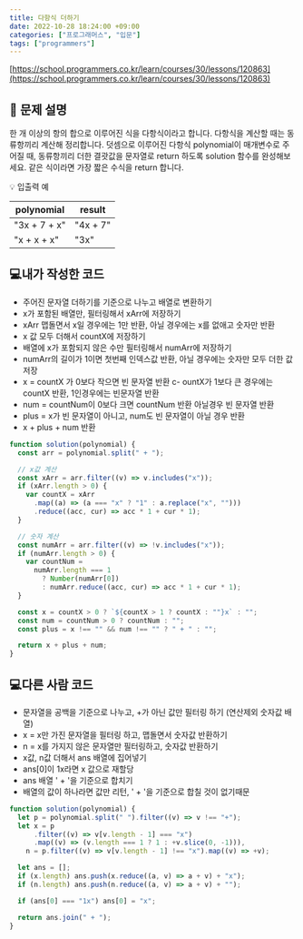 ```yaml
---
title: 다항식 더하기
date: 2022-10-28 18:24:00 +09:00
categories: ["프로그래머스", "입문"]
tags: ["programmers"]
---
```


[https://school.programmers.co.kr/learn/courses/30/lessons/120863](https://school.programmers.co.kr/learn/courses/30/lessons/120863)

## 📔 문제 설명

한 개 이상의 항의 합으로 이루어진 식을 다항식이라고 합니다. 다항식을 계산할 때는 동류항끼리 계산해 정리합니다. 덧셈으로 이루어진 다항식 polynomial이 매개변수로 주어질 때, 동류항끼리 더한 결괏값을 문자열로 return 하도록 solution 함수를 완성해보세요. 같은 식이라면 가장 짧은 수식을 return 합니다.

💡 입출력 예

| polynomial   | result   |
| ------------ | -------- |
| "3x + 7 + x" | "4x + 7" |
| "x + x + x"  | "3x"     |

## 💻내가 작성한 코드

- 주어진 문자열 더하기를 기준으로 나누고 배열로 변환하기
- x가 포함된 배열만, 필터링해서 xArr에 저장하기
- xArr 맵돌면서 x일 경우에는 1만 반환, 아닐 경우에는 x를 없애고 숫자만 반환
- x 값 모두 더해서 countX에 저장하기
- 배열에 x가 포함되지 않은 수만 필터링해서 numArr에 저장하기
- numArr의 길이가 1이면 첫번째 인덱스값 반환, 아닐 경우에는 숫자만 모두 더한 값 저장
- x = countX 가 0보다 작으면 빈 문자열 반환
  c- ountX가 1보다 큰 경우에는 countX 반환, 1인경우에는 빈문자열 반환
- num = countNum이 0보다 크면 countNum 반환 아닐경우 빈 문자열 반환
- plus = x가 빈 문자열이 아니고, num도 빈 문자열이 아닐 경우 반환
- x + plus + num 반환

```js
function solution(polynomial) {
  const arr = polynomial.split(" + ");

  // x값 계산
  const xArr = arr.filter((v) => v.includes("x"));
  if (xArr.length > 0) {
    var countX = xArr
      .map((a) => (a === "x" ? "1" : a.replace("x", "")))
      .reduce((acc, cur) => acc * 1 + cur * 1);
  }

  // 숫자 계산
  const numArr = arr.filter((v) => !v.includes("x"));
  if (numArr.length > 0) {
    var countNum =
      numArr.length === 1
        ? Number(numArr[0])
        : numArr.reduce((acc, cur) => acc * 1 + cur * 1);
  }

  const x = countX > 0 ? `${countX > 1 ? countX : ""}x` : "";
  const num = countNum > 0 ? countNum : "";
  const plus = x !== "" && num !== "" ? " + " : "";

  return x + plus + num;
}
```

## 💻다른 사람 코드

- 문자열을 공백을 기준으로 나누고, +가 아닌 값만 필터링 하기 (연산제외 숫자값 배열)
- x = x만 가진 문자열을 필터링 하고, 맵돌면서 숫자값 반환하기
- n = x를 가지지 않은 문자열만 필터링하고, 숫자값 반환하기
- x값, n값 더해서 ans 배열에 집어넣기
- ans[0]이 1x라면 x 값으로 재할당
- ans 배열 ' + '을 기준으로 합치기
- 배열의 값이 하나라면 값만 리턴, ' + '을 기준으로 합칠 것이 없기때문

```js
function solution(polynomial) {
  let p = polynomial.split(" ").filter((v) => v !== "+");
  let x = p
      .filter((v) => v[v.length - 1] === "x")
      .map((v) => (v.length === 1 ? 1 : +v.slice(0, -1))),
    n = p.filter((v) => v[v.length - 1] !== "x").map((v) => +v);

  let ans = [];
  if (x.length) ans.push(x.reduce((a, v) => a + v) + "x");
  if (n.length) ans.push(n.reduce((a, v) => a + v) + "");

  if (ans[0] === "1x") ans[0] = "x";

  return ans.join(" + ");
}
```
